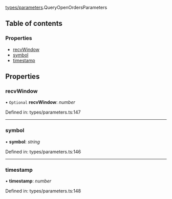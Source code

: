 [types/parameters](../modules/Module:-types/parameters).QueryOpenOrdersParameters

## Table of contents

### Properties

- [recvWindow](./Interface:-QueryOpenOrdersParameters#recvwindow)
- [symbol](./Interface:-QueryOpenOrdersParameters#symbol)
- [timestamp](./Interface:-QueryOpenOrdersParameters#timestamp)

## Properties

### recvWindow

• `Optional` **recvWindow**: *number*

Defined in: types/parameters.ts:147

___

### symbol

• **symbol**: *string*

Defined in: types/parameters.ts:146

___

### timestamp

• **timestamp**: *number*

Defined in: types/parameters.ts:148
